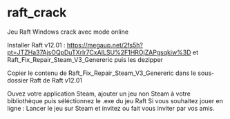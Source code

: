 # raft_crack
Jeu Raft Windows crack avec mode online

Installer Raft v12.01 : https://megaup.net/2fs5h?pt=JTZHa37AjsOQpDuTXrlr7CxAILSU%2F1HROjZAPgsqkiw%3D
et Raft_Fix_Repair_Steam_V3_Genereric puis les dezipper

Copier le contenu de Raft_Fix_Repair_Steam_V3_Genereric dans le sous-dossier Raft de Raft v12.01

Ouvez votre application Steam, ajouter un jeu non Steam à votre bibliothèque puis séléctionnez le .exe du jeu Raft
Si vous souhaitez jouer en ligne : Lancer le jeu sur Steam et invitez ou fait vous inviter par vos amis.
